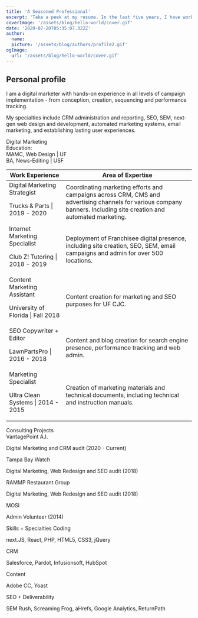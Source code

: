```yaml
---
title: 'A Seasoned Professional'
excerpt: 'Take a peek at my resume. In the last five years, I have worked for various companies, universities and non-profits. My skills are both technical and creative.'
coverImage: '/assets/blog/hello-world/cover.gif'
date: '2020-07-20T05:35:07.322Z'
author:
  name:
  picture: '/assets/blog/authors/profile2.gif'
ogImage:
  url: '/assets/blog/hello-world/cover.gif'
---
```

## Personal profile

I am a digital marketer with hands-on experience in all levels of campaign implementation - from conception, creation, sequencing and performance tracking.

My specialties include CRM administration and reporting, SEO, SEM, next-gen web design and development, automated marketing systems, email marketing, and establishing lasting user experiences.

<div class="bg-white rounded-t-lg rounded-b-lg overflow-hidden border border-gray-400 p-4">
  <div class="grid grid-rows-3 grid-flow-col gap-4">
    <div class="text-3xl font-semibold row-span-1 col-span-2 text-center mt-8">Digital Marketing</div>
    <div class="row-span-2 col-span-2 text-center mb-8"><span class="font-semibold">Education:</span> <br /><span class="text-sm font-hairline">MAMC, Web Design | UF <br />BA, News-Editing | USF </span></div>
  </div>
  <div class="grid grid-cols-6 gap-4 pt-8">
    <div class="col-span-4 bg-blue-500 h-2 flex items-center justify-center"></div>
    <div class="col-span-2 bg-blue-300 h-2 flex items-center justify-center"></div>
  </div>
  <table class="table-fixed">
  <thead>
    <tr>
      <th class="font-semibold px-4 pt-8 pb-2 w-4/6 text-lg">Work Experience</th>
      <th class="font-semibold px-4 pt-8 pb-2 w-2/6 text-lg">Area of Expertise</th>
    </tr>
  </thead>
  <tbody>
    <tr>
      <td class="border rounded-t-lg rounded-b-lg px-4 py-2 font-semibold">Digital Marketing Strategist <br /><p class="font-light"> Trucks & Parts | 2019 - 2020</p></td>
      <td class="border text-sm px-4 py-2">Coordinating marketing efforts and campaigns across CRM, CMS and advertising channels for various company banners. Including site creation and automated marketing.</td>
    <tr class="bg-blue-100">
      <td class="border px-4 py-2 font-semibold">Internet Marketing Specialist <br /><p class="font-light"> Club Z! Tutoring | 2018 - 2019</p></td>
      <td class="border text-sm px-4 py-2">Deployment of Franchisee digital presence, including site creation, SEO, SEM, email campaigns and admin for over 500 locations.</td>
    </tr>
    <tr>
      <td class="border px-4 py-2 font-semibold">Content Marketing Assistant <br /><p class="font-light"> University of Florida | Fall 2018</p></td>
      <td class="border text-sm px-4 py-2">Content creation for marketing and SEO purposes for UF CJC.</td>
    </tr>
    <tr class="bg-blue-100">
      <td class="border px-4 py-2 font-semibold">SEO Copywriter + Editor <br /><p class="font-light"> LawnPartsPro | 2016 - 2018</p></td>
      <td class="border text-sm px-4 py-2">Content and blog creation for search engine presence, performance tracking and web admin.</td>
    </tr>
    <tr>
      <td class="border px-4 py-2 font-semibold">Marketing Specialist <br /><p class="font-light"> Ultra Clean Systems | 2014 - 2015</p></td>
      <td class="border text-sm px-4 py-2">Creation of marketing materials and technical documents, including technical and instruction manuals.</td>
    </tr>
  </tbody>
  </table>
  <div class="grid grid-cols-6 gap-4 pt-8">
    <div class="col-span-2 bg-green-500 h-2 flex items-center justify-center"></div>
    <div class="col-span-4 bg-green-300 h-2 flex items-center justify-center"></div>
  </div>
  <div class="p-4 mt-8">
    <span class="block text-center px-4 pt-8 pb-8 font-semibold text-3xl">Consulting Projects</span>
    <div class="mt-4">
    <span class="block text-center px-4 py-2 mt-4 font-semibold">VantagePoint A.I.<br />
    <p class="font-light">Digital Marketing and CRM audit (2020 - Current)</p>
    </span>
    <span class="block text-center px-4 py-2 mt-2 font-semibold bg-green-100">Tampa Bay Watch <br /> <p class="font-light">Digital Marketing, Web Redesign and SEO audit (2018)</p>
    </span>
    <span class="block text-center px-4 py-2 mt-2 font-semibold">RAMMP Restaurant Group <br />
    <p class="font-light">Digital Marketing, Web Redesign and SEO audit (2018)</p>
    </span>
    <span class="block text-center px-4 py-2 mt-2 font-semibold bg-green-100">MOSI <br />
    <p class="font-light">Admin Volunteer (2014)</p>
    </span>
    </div>
  </div>
  <div class="grid grid-cols-6 gap-4 pt-8">
    <div class="col-span-4 bg-blue-500 h-2 flex items-center justify-center"></div>
    <div class="col-span-2 bg-blue-300 h-2 flex items-center justify-center"></div>
  </div>
  <div class="p-4 mt-8">
    <span class="block text-center px-4 pt-8 font-semibold text-3xl">Skills + Specialties</span>
    <span class="block text-center pt-8 px-4 py-2 mt-2">Coding    <p class="font-light">next.JS, React, PHP, HTML5, CSS3, jQuery</p></span>
    <span class="block text-center bg-blue-100 px-4 py-2 mt-2">CRM     <p class="font-light">Salesforce, Pardot, Infusionsoft, HubSpot</p></span>
    <span class="block text-center px-4 py-2 mt-2">Content     <p class="font-light">Adobe CC, Yoast</p></span>
    <span class="block text-center bg-blue-100 px-4 py-2 mt-2">SEO + Deliverability     <p class="font-light">SEM Rush, Screaming Frog, aHrefs, Google Analytics, ReturnPath</p></span>
  </div>
</div>
